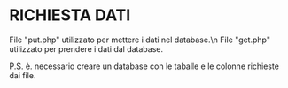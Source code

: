 # RICHIESTA DATI

File "put.php" utilizzato per mettere i dati nel database.\n
File "get.php" utilizzato per prendere i dati dal database.

P.S. è. necessario creare un database con le taballe e le colonne richieste dai file.
